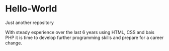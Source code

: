 # Hello-World
Just another repository

With steady experience over the last 6 years using HTML, CSS and bais PHP it is time to develop further programming skills and prepare for a career change.

